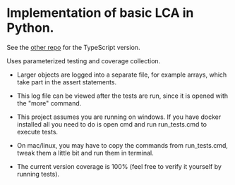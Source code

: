 # Implementation of basic LCA in Python. 

See the [other repo](https://github.com/cppavel-sweng/LCA-TypeScript) for the TypeScript version.


Uses parameterized testing and coverage collection. 


* Larger objects are logged into a separate file, for example arrays, 
which take part in the assert statements.


* This log file can be viewed after the tests are run, since it is opened with the
"more" command.


* This project assumes you are running on windows. If you have docker installed 
all you need to do is open cmd and run run_tests.cmd to execute tests.


* On mac/linux, you may have to copy the commands from run_tests.cmd, tweak them a little 
bit and run them in terminal.


* The current version coverage is 100% (feel free to verify it yourself by running tests).